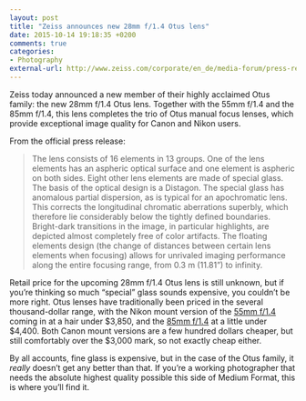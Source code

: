 ```yaml
---
layout: post
title: "Zeiss announces new 28mm f/1.4 Otus lens"
date: 2015-10-14 19:18:35 +0200
comments: true
categories: 
- Photography
external-url: http://www.zeiss.com/corporate/en_de/media-forum/press-releases.html?id=otus-28-family_2015
---
```


Zeiss today announced a new member of their highly acclaimed Otus family: the new 28mm f/1.4 Otus lens. Together with the 55mm f/1.4 and the 85mm f/1.4, this lens completes the trio of Otus manual focus lenses, which provide exceptional image quality for Canon and Nikon users.

From the official press release:

> The lens consists of 16 elements in 13 groups. One of the lens elements has an aspheric optical surface and one element is aspheric on both sides. Eight other lens elements are made of special glass. The basis of the optical design is a Distagon. The special glass has anomalous partial dispersion, as is typical for an apochromatic lens. This corrects the longitudinal chromatic aberrations superbly, which therefore lie considerably below the tightly defined boundaries. Bright-dark transitions in the image, in particular highlights, are depicted almost completely free of color artifacts. The floating elements design (the change of distances between certain lens elements when focusing) allows for unrivaled imaging performance along the entire focusing range, from 0.3 m (11.81”) to infinity. 

Retail price for the upcoming 28mm f/1.4 Otus lens is still unknown, but if you’re thinking so much “special” glass sounds expensive, you couldn’t be more right. Otus lenses have traditionally been priced in the several thousand-dollar range, with the Nikon mount version of the [55mm f/1.4](http://www.amazon.com/gp/product/B00GM33B7S/ref=as_li_tl?ie=UTF8&camp=1789&creative=390957&creativeASIN=B00GM33B7S&linkCode=as2&tag=analogsens-20&linkId=2EBIBR2FS77NLRI6) coming in at a hair under $3,850, and the [85mm f/1.4](http://www.amazon.com/gp/product/B00NGEE4O0/ref=as_li_tl?ie=UTF8&camp=1789&creative=390957&creativeASIN=B00NGEE4O0&linkCode=as2&tag=analogsens-20&linkId=23BVBUFLXPHFLECH) at a little under $4,400. Both Canon mount versions are a few hundred dollars cheaper, but still comfortably over the $3,000 mark, so not exactly cheap either.

By all accounts, fine glass is expensive, but in the case of the Otus family, it _really_ doesn’t get any better than that. If you’re a working photographer that needs the absolute highest quality possible this side of Medium Format, this is where you’ll find it.
